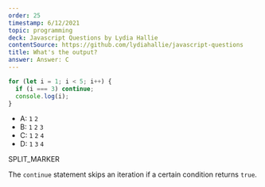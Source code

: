 ```yaml
---
order: 25
timestamp: 6/12/2021
topic: programming
deck: Javascript Questions by Lydia Hallie
contentSource: https://github.com/lydiahallie/javascript-questions
title: What's the output?
answer: Answer: C
---
```


  

```javascript
for (let i = 1; i < 5; i++) {
  if (i === 3) continue;
  console.log(i);
}
```

- A: `1` `2`
- B: `1` `2` `3`
- C: `1` `2` `4`
- D: `1` `3` `4`




SPLIT_MARKER

The `continue` statement skips an iteration if a certain condition returns `true`.



